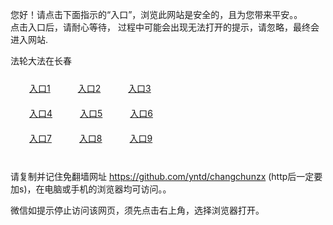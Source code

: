 您好！请点击下面指示的“入口”，浏览此网站是安全的，且为您带来平安。。 <br/>
点击入口后，请耐心等待， 过程中可能会出现无法打开的提示，请忽略，最终会进入网站. </br>

法轮大法在长春<br/>
<div style="padding:10px"><a style="margin:20px" target="_blank" href="https://df6fajuym79hb.cloudfront.net/2Qpsp?yzfmdn" id="ccLink1" rel="nofollow">入口1</a> <a target="_blank" style="margin:20px" href="https://d1cvpier74jxu8.cloudfront.net/2Qpsp?bsnwya" id="ccLink2" rel="nofollow">入口2</a> <a style="margin:20px" target="_blank" href="https://d4a00l64ovsxn.cloudfront.net/2Qpsp?kmdbgdo" id="ccLink3" rel="nofollow">入口3</a></div>

<div style="padding:10px" ><a style="margin:20px" target="_blank" href="https://df6fajuym79hb.cloudfront.net/2Qpsp?yzfmdn" id="ccLink4" rel="nofollow">入口4</a> <a style="margin:20px" href="https://d1cvpier74jxu8.cloudfront.net/2Qpsp?bsnwya" target="_blank" id="ccLink5" rel="nofollow">入口5</a> <a style="margin:20px" href="https://d4a00l64ovsxn.cloudfront.net/2Qpsp?kmdbgdo" target="_blank" id="ccLink6" rel="nofollow">入口6</a></div>

<div style="padding:10px"><a style="margin:20px" target="_blank" href="https://df6fajuym79hb.cloudfront.net/2Qpsp?yzfmdn" id="ccLink7" rel="nofollow">入口7</a> <a style="margin:20px" href="https://d1cvpier74jxu8.cloudfront.net/2Qpsp?bsnwya" target="_blank" id="ccLink8" rel="nofollow">入口8</a> <a style="margin:20px" target="_blank" href="https://d4a00l64ovsxn.cloudfront.net/2Qpsp?kmdbgdo" id="ccLink9" rel="nofollow">入口9</a></div>

<br/>



请复制并记住免翻墙网址 https://github.com/yntd/changchunzx (http后一定要加s)，在电脑或手机的浏览器均可访问。。<br/>

微信如提示停止访问该网页，须先点击右上角，选择浏览器打开。
